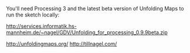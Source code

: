 You'll need Processing 3 and the latest beta version of Unfolding Maps to run the sketch locally:

http://services.informatik.hs-mannheim.de/~nagel/GDV/Unfolding_for_processing_0.9.9beta.zip

http://unfoldingmaps.org/
http://tillnagel.com/
